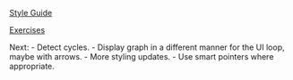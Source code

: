 [Style Guide](https://google.github.io/styleguide/cppguide.html)

[Exercises](https://www.smu.edu/Guildhall/Admissions/Portfolio-Requirements/Programming)

Next:
    - Detect cycles.
    - Display graph in a different manner for the UI loop, maybe with arrows.
    - More styling updates.
    - Use smart pointers where appropriate.
